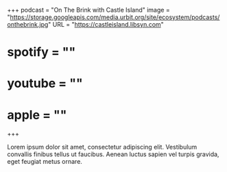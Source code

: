 +++
podcast = "On The Brink with Castle Island"
image = "https://storage.googleapis.com/media.urbit.org/site/ecosystem/podcasts/onthebrink.jpg"
URL = "https://castleisland.libsyn.com"
# spotify = ""
# youtube = ""
# apple = ""
+++

Lorem ipsum dolor sit amet, consectetur adipiscing elit. Vestibulum convallis finibus tellus ut faucibus. Aenean luctus sapien vel turpis gravida, eget feugiat metus ornare.
